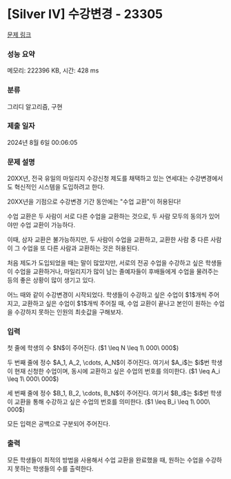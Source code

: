 # [Silver IV] 수강변경 - 23305 

[문제 링크](https://www.acmicpc.net/problem/23305) 

### 성능 요약

메모리: 222396 KB, 시간: 428 ms

### 분류

그리디 알고리즘, 구현

### 제출 일자

2024년 8월 6일 00:06:05

### 문제 설명

<p>20XX년, 전국 유일의 마일리지 수강신청 제도를 채택하고 있는 연세대는 수강변경에서도 혁신적인 시스템을 도입하려고 한다.</p>

<p>20XX년을 기점으로 수강변경 기간 동안에는 "수업 교환"이 허용된다!</p>

<p>수업 교환은 두 사람이 서로 다른 수업을 교환하는 것으로, 두 사람 모두의 동의가 있어야만 수업 교환이 가능하다.</p>

<p>이때, 삼자 교환은 불가능하지만, 두 사람이 수업을 교환하고, 교환한 사람 중 다른 사람이 그 수업을 또 다른 사람과 교환하는 것은 허용된다.</p>

<p>처음 제도가 도입되었을 때는 말이 많았지만, 서로의 전공 수업을 수강하고 싶은 학생들이 수업을 교환하거나, 마일리지가 많이 남는 졸예자들이 후배들에게 수업을 물려주는 등의 좋은 상황이 많이 생기고 있다.</p>

<p>어느 때와 같이 수강변경이 시작되었다. 학생들이 수강하고 싶은 수업이 $1$개씩 주어지고, 교환하고 싶은 수업이 $1$개씩 주어질 때, 수업 교환이 끝나고 본인이 원하는 수업을 수강하지 못하는 인원의 최솟값을 구해보자.</p>

### 입력 

 <p>첫 줄에 학생의 수 $N$이 주어진다. ($1 \leq N \leq 1\ 000\ 000$)</p>

<p>두 번째 줄에 정수 $A_1, A_2, \cdots, A_N$이 주어진다. 여기서 $A_i$는 $i$번 학생이 현재 신청한 수업이며, 동시에 교환하고 싶은 수업의 번호를 의미한다. ($1 \leq A_i \leq 1\ 000\ 000$)</p>

<p>세 번째 줄에 정수 $B_1, B_2, \cdots, B_N$이 주어진다. 여기서 $B_i$는 $i$번 학생이 교환을 통해 수강하고 싶은 수업의 번호를 의미한다. ($1 \leq B_i \leq 1\ 000\ 000$)</p>

<p>모든 입력은 공백으로 구분되어 주어진다.</p>

### 출력 

 <p>모든 학생들이 최적의 방법을 사용해서 수업 교환을 완료했을 때, 원하는 수업을 수강하지 못하는 학생들의 수를 출력한다.</p>


